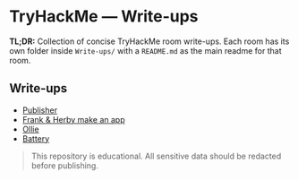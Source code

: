 # TryHackMe — Write-ups

**TL;DR:** Collection of concise TryHackMe room write-ups. Each room has its own folder inside `Write-ups/` with a `README.md` as the main readme for that room.

## Write-ups
- [Publisher](./Write-ups/Publisher/README.md)
- [Frank & Herby make an app](./Write-ups/Frank&Herby_make_an_app/README.md)
- [Ollie](./Write-ups/Ollie/README.md)
- [Battery](./Write-ups/Battery/README.md)

> This repository is educational. All sensitive data should be redacted before publishing.

